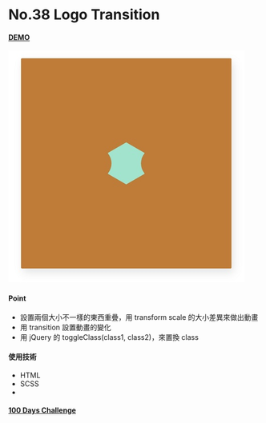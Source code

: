 # No.38 Logo Transition

#### [DEMO](https://kaochihyu.github.io/100-days-css-challenge/no.38/index.html)
![image](https://github.com/kaochihyu/100-days-css-challenge/blob/master/DEMO/no.38.jpg)

#### Point
- 設置兩個大小不一樣的東西重疊，用 transform scale 的大小差異來做出動畫
- 用 transition 設置動畫的變化
- 用 jQuery 的 toggleClass(class1, class2)，來置換 class

#### 使用技術
* HTML
* SCSS
* 

#### [100 Days Challenge](https://100dayscss.com/)


